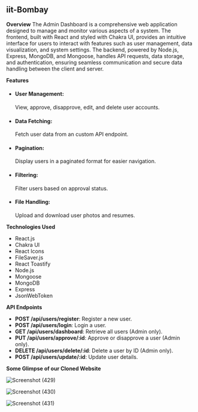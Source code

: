 ## iit-Bombay ##

**Overview**
The Admin Dashboard is a comprehensive web application designed to manage and monitor various aspects of a system. The frontend, built with React and styled with Chakra UI, provides an intuitive interface for users to interact with features such as user management, data visualization, and system settings. The backend, powered by Node.js, Express, MongoDB, and Mongoose, handles API requests, data storage, and authentication, ensuring seamless communication and secure data handling between the client and server.

**Features**
<ul>
  <li> <h4>User Management:</h4> View, approve, disapprove, edit, and delete user accounts.</li>
  <li> <h4>Data Fetching:</h4> Fetch user data from an custom API endpoint.</li>
  <li> <h4>Pagination:</h4> Display users in a paginated format for easier navigation.</li>
  <li> <h4>Filtering:</h4> Filter users based on approval status.</li>
  <li> <h4>File Handling:</h4> Upload and download user photos and resumes.</li>
</ul>

**Technologies Used**
<ul>
  <li>React.js</li>
  <li>Chakra UI</li>
  <li>React Icons</li>
  <li>FileSaver.js</li>
  <li>React Toastify</li>
  <li>Node.js</li>
  <li>Mongoose</li>
  <li>MongoDB</li>
  <li>Express</li>
  <li>JsonWebToken</li>
</ul>

**API Endpoints**

- **POST /api/users/register**: Register a new user.
- **POST /api/users/login**: Login a user.
- **GET /api/users/dashboard**: Retrieve all users (Admin only).
- **PUT /api/users/approve/:id**: Approve or disapprove a user (Admin only).
- **DELETE /api/users/delete/:id**: Delete a user by ID (Admin only).
- **POST /api/users/update/:id**: Update user details.

**Some Glimpse of our Cloned Website**


![Screenshot (429)](https://github.com/senapathisowjanya/iit-B/assets/119430125/9a27679b-43f0-4d6f-8886-48e80a1538be)

![Screenshot (430)](https://github.com/senapathisowjanya/iit-B/assets/119430125/3b3f37ef-a3cf-46c4-a04c-7eb245ee16a3)


![Screenshot (431)](https://github.com/senapathisowjanya/iit-B/assets/119430125/c30f946d-45e6-443a-aa04-3f23d2d88409)

